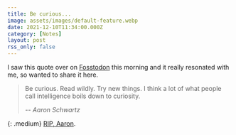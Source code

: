 ```yaml
---
title: Be curious...
image: assets/images/default-feature.webp
date: 2021-12-10T11:34:00.000Z
category: [Notes]
layout: post
rss_only: false
---
```

I saw this quote over on [Fosstodon](https://fosstodon.org) this morning and it really resonated with me, so wanted to share it here.

> Be curious. Read wildly. Try new things. I think a lot of what people call intelligence boils down to curiosity.
>
><cite>-- Aaron Schwartz</cite>

{: .medium}
[RIP, Aaron](https://en.wikipedia.org/wiki/Aaron_Swartz).
